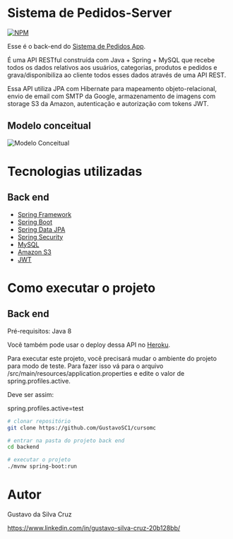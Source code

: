 # Sistema de Pedidos-Server
[![NPM](https://img.shields.io/npm/l/react)](https://github.com/GustavoSC1/dsdeliver/blob/main/LICENSE) 

Esse é o back-end do [Sistema de Pedidos App](https://github.com/GustavoSC1/curso-spring-ionic-frontend).

É uma API RESTful construída com Java + Spring + MySQL que recebe todos os dados relativos aos usuários, categorias, produtos e pedidos e grava/disponibiliza ao cliente todos esses dados através de uma API REST. 

Essa API utiliza JPA com Hibernate para mapeamento objeto-relacional, envio de email com SMTP da Google, armazenamento de imagens com storage S3 da Amazon, autenticação e autorização com tokens JWT.

## Modelo conceitual
![Modelo Conceitual](https://ik.imagekit.io/gustavosc/Sistema_de_Pedidos/Modelo_conceitual_9DCgqTOAM.PNG)

# Tecnologias utilizadas
## Back end
- [Spring Framework](https://spring.io/projects/spring-framework)
- [Spring Boot](https://spring.io/projects/spring-boot)
- [Spring Data JPA](https://spring.io/projects/spring-data-jpa)
- [Spring Security](https://spring.io/projects/spring-security)
- [MySQL](https://www.mysql.com/)
- [Amazon S3](https://aws.amazon.com/pt/s3/)
- [JWT](https://jwt.io/)

# Como executar o projeto

## Back end
Pré-requisitos: Java 8

Você também pode usar o deploy dessa API no [Heroku](https://java-spring-ionic-curso.herokuapp.com).

Para executar este projeto, você precisará mudar o ambiente do projeto para modo de teste. Para fazer isso vá para o arquivo /src/main/resources/application.properties e edite o valor de spring.profiles.active.

Deve ser assim:

spring.profiles.active=test

```bash
# clonar repositório
git clone https://github.com/GustavoSC1/cursomc

# entrar na pasta do projeto back end
cd backend

# executar o projeto
./mvnw spring-boot:run
```

# Autor

Gustavo da Silva Cruz

https://www.linkedin.com/in/gustavo-silva-cruz-20b128bb/
